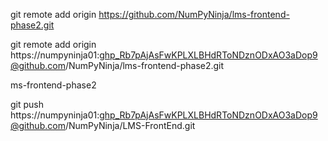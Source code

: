 git remote add origin https://github.com/NumPyNinja/lms-frontend-phase2.git

git remote add origin https://numpyninja01: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@github.com/NumPyNinja/lms-frontend-phase2.git


ms-frontend-phase2

git push https://numpyninja01: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@github.com/NumPyNinja/LMS-FrontEnd.git